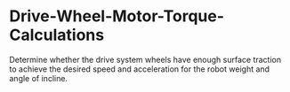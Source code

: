 # Drive-Wheel-Motor-Torque-Calculations
Determine whether the drive system wheels have enough surface traction to achieve the desired speed and acceleration for the robot weight and angle of incline.
